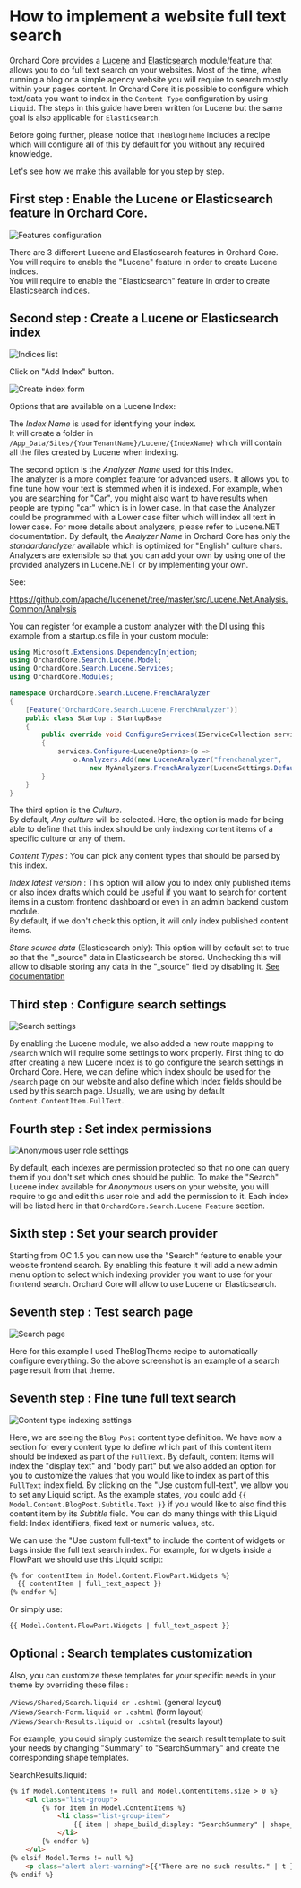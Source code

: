 # How to implement a website full text search

Orchard Core provides a [Lucene](../../reference/modules/Lucene/README.md) and [Elasticsearch](../../reference/modules/Elasticsearch/README.md) module/feature that allows you to do full text search on your websites. Most of the time, when running a blog or a simple agency website you will require to search mostly within your pages content. 
In Orchard Core it is possible to configure which text/data you want to index in the `Content Type` configuration by using `Liquid`. The steps in this guide have been written for Lucene but the same goal is also applicable for `Elasticsearch`.

Before going further, please notice that `TheBlogTheme` includes a recipe which will configure all of this by default for you without any required knowledge.  

Let's see how we make this available for you step by step.

## First step : Enable the Lucene or Elasticsearch feature in Orchard Core.

![Features configuration](images/1.jpg)

There are 3 different Lucene and Elasticsearch features in Orchard Core.  
You will require to enable the "Lucene" feature in order to create Lucene indices.  
You will require to enable the "Elasticsearch" feature in order to create Elasticsearch indices.

## Second step : Create a Lucene or Elasticsearch index

![Indices list](images/2.jpg)

Click on "Add Index" button.

![Create index form](images/3.jpg)

Options that are available on a Lucene Index:

The *Index Name* is used for identifying your index.  
It will create a folder in `/App_Data/Sites/{YourTenantName}/Lucene/{IndexName}` which will contain all the files created by Lucene when indexing. 

The second option is the *Analyzer Name* used for this Index.  
The analyzer is a more complex feature for advanced users. It allows you to fine tune how your text is stemmed when it is indexed. For example, when you are searching for "Car", you might also want to have results when people are typing "car" which is in lower case. In that case the Analyzer could be programmed with a Lower case filter which will index all text in lower case. For more details about analyzers, please refer to Lucene.NET documentation. By default, the *Analyzer Name* in Orchard Core has only the *standardanalyzer* available which is optimized for "English" culture chars. Analyzers are extensible so that you can add your own by using one of the provided analyzers in Lucene.NET or by implementing your own.  

See:

https://github.com/apache/lucenenet/tree/master/src/Lucene.Net.Analysis.Common/Analysis

You can register for example a custom analyzer with the DI using this example from a startup.cs file in your custom module: 

```csharp
using Microsoft.Extensions.DependencyInjection;
using OrchardCore.Search.Lucene.Model;
using OrchardCore.Search.Lucene.Services;
using OrchardCore.Modules;

namespace OrchardCore.Search.Lucene.FrenchAnalyzer
{
    [Feature("OrchardCore.Search.Lucene.FrenchAnalyzer")]
    public class Startup : StartupBase
    {
        public override void ConfigureServices(IServiceCollection services)
        {
            services.Configure<LuceneOptions>(o =>
                o.Analyzers.Add(new LuceneAnalyzer("frenchanalyzer",
                    new MyAnalyzers.FrenchAnalyzer(LuceneSettings.DefaultVersion))));
        }
    }
}
```

The third option is the *Culture*.  
By default, *Any culture* will be selected. Here, the option is made for being able to define that this index should be only indexing content items of a specific culture or any of them.

*Content Types* : You can pick any content types that should be parsed by this index.

*Index latest version* : This option will allow you to index only published items or also index drafts which could be useful if you want to search for content items in a custom frontend dashboard or even in an admin backend custom module.  
By default, if we don't check this option, it will only index published content items.

*Store source data* (Elasticsearch only): This option will by default set to true so that the "_source" data in Elasticsearch be stored. Unchecking this will allow to disable storing any data in the "_source" field by disabling it. [See documentation](https://www.elastic.co/guide/en/elasticsearch/reference/current/mapping-source-field.html#disable-source-field)



## Third step : Configure search settings

![Search settings](images/4.jpg)

By enabling the Lucene module, we also added a new route mapping to `/search` which will require some settings to work properly. First thing to do after creating a new Lucene index is to go configure the search settings in Orchard Core. Here, we can define which index should be used for the `/search` page on our website and also define which Index fields should be used by this search page. Usually, we are using by default `Content.ContentItem.FullText`.

## Fourth step : Set index permissions

![Anonymous user role settings](images/5.jpg)

By default, each indexes are permission protected so that no one can query them if you don't set which ones should be public. To make the "Search" Lucene index available for *Anonymous* users on your website, you will require to go and edit this user role and add the permission to it. Each index will be listed here in that `OrchardCore.Search.Lucene Feature` section.

## Sixth step : Set your search provider

Starting from OC 1.5 you can now use the "Search" feature to enable your website frontend search. By enabling this feature it will add a new admin menu option to select which indexing provider you want to use for your frontend search. Orchard Core will allow to use Lucene or Elasticsearch.

## Seventh step : Test search page

![Search page](images/6.jpg)

Here for this example I used TheBlogTheme recipe to automatically configure everything. So the above screenshot is an example of a search page result from that theme.

## Seventh step : Fine tune full text search

![Content type indexing settings](images/7.jpg)

Here, we are seeing the `Blog Post` content type definition. We have now a section for every content type to define which part of this content item should be indexed as part of the `FullText`. By default, content items will index the "display text" and "body part" but we also added an option for you to customize the values that you would like to index as part of this `FullText` index field. By clicking on the "Use custom full-text", we allow you to set any Liquid script. As the example states, you could add `{{ Model.Content.BlogPost.Subtitle.Text }}` if you would like to also find this content item by its *Subtitle* field. You can do many things with this Liquid field: Index identifiers, fixed text or numeric values, etc.

We can use the "Use custom full-text" to include the content of widgets or bags inside the full text search index. For example, for widgets inside a FlowPart we should use this Liquid script:

```html
{% for contentItem in Model.Content.FlowPart.Widgets %}
  {{ contentItem | full_text_aspect }}
{% endfor %}
```

Or simply use:

```html
{{ Model.Content.FlowPart.Widgets | full_text_aspect }}
```

## Optional : Search templates customization

Also, you can customize these templates for your specific needs in your theme by overriding these files : 

`/Views/Shared/Search.liquid or .cshtml` (general layout)  
`/Views/Search-Form.liquid or .cshtml` (form layout)  
`/Views/Search-Results.liquid or .cshtml` (results layout)   

For example, you could simply customize the search result template to suit your needs by changing "Summary" to "SearchSummary" and create the corresponding shape templates.

SearchResults.liquid: 
```html
{% if Model.ContentItems != null and Model.ContentItems.size > 0 %}
    <ul class="list-group">
        {% for item in Model.ContentItems %}
            <li class="list-group-item">
                {{ item | shape_build_display: "SearchSummary" | shape_render }}
            </li>
        {% endfor %}
    </ul>
{% elsif Model.Terms != null %}
    <p class="alert alert-warning">{{"There are no such results." | t }}</p>
{% endif %}
```
